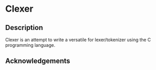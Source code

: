 # Clexer

## Description

Clexer is an attempt to write a versatile for lexer/tokenizer using the C programming language.

## Acknowledgements
